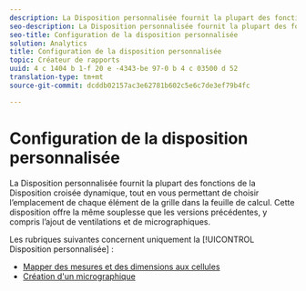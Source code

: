 ```yaml
---
description: La Disposition personnalisée fournit la plupart des fonctions de la Disposition croisée dynamique, tout en vous permettant de choisir l’emplacement de chaque élément de la grille dans la feuille de calcul. Cette disposition offre la même souplesse que les versions précédentes, y compris l’ajout de ventilations et de micrographiques.
seo-description: La Disposition personnalisée fournit la plupart des fonctions de la Disposition croisée dynamique, tout en vous permettant de choisir l’emplacement de chaque élément de la grille dans la feuille de calcul. Cette disposition offre la même souplesse que les versions précédentes, y compris l’ajout de ventilations et de micrographiques.
seo-title: Configuration de la disposition personnalisée
solution: Analytics
title: Configuration de la disposition personnalisée
topic: Créateur de rapports
uuid: 4 c 1404 b 1-f 20 e -4343-be 97-0 b 4 c 03500 d 52
translation-type: tm+mt
source-git-commit: dcddb02157ac3e62781b602c5e6c7de3ef79b4fc

---
```



# Configuration de la disposition personnalisée

La Disposition personnalisée fournit la plupart des fonctions de la Disposition croisée dynamique, tout en vous permettant de choisir l’emplacement de chaque élément de la grille dans la feuille de calcul. Cette disposition offre la même souplesse que les versions précédentes, y compris l’ajout de ventilations et de micrographiques.

Les rubriques suivantes concernent uniquement la [!UICONTROL Disposition personnalisée] :

* [Mapper des mesures et des dimensions aux cellules](/help/analyze/report-builder/layout/map-metrics-and-dimensions-to-cells.md)
* [Création d'un micrographique](/help/analyze/report-builder/layout/t-create-a-microchart.md)